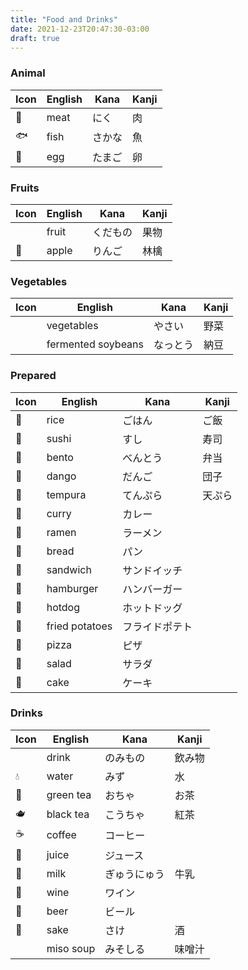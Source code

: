 ```yaml
---
title: "Food and Drinks"
date: 2021-12-23T20:47:30-03:00
draft: true
---
```

### Animal
| Icon | English | Kana   | Kanji |
|------|---------|--------|-------|
| 🥩   | meat    | にく   | 肉    |
| 🐟   | fish    | さかな | 魚    |
| 🥚   | egg     | たまご | 卵    |

### Fruits
| Icon | English | Kana     | Kanji |
|------|---------|----------|-------|
|      | fruit   | くだもの | 果物  |
| 🍎   | apple   | りんご   | 林檎  |

### Vegetables
| Icon | English            | Kana     | Kanji |
|------|--------------------|----------|-------|
|      | vegetables         | やさい   | 野菜  |
|      | fermented soybeans | なっとう | 納豆  |

### Prepared
| Icon | English        | Kana           | Kanji  |
|------|----------------|----------------|--------|
| 🍚   | rice           | ごはん         | ご飯   |
| 🍣   | sushi          | すし           | 寿司   |
| 🍱   | bento          | べんとう       | 弁当   |
| 🍡   | dango          | だんご         | 団子   |
| 🍤   | tempura        | てんぷら       | 天ぷら |
| 🍛   | curry          | カレー         |        |
| 🍜   | ramen          | ラーメン       |        |
| 🍞   | bread          | パン           |        |
| 🥪   | sandwich       | サンドイッチ   |        |
| 🍔   | hamburger      | ハンバーガー   |        |
| 🌭   | hotdog         | ホットドッグ   |        |
| 🍟   | fried potatoes | フライドポテト |        |
| 🍕   | pizza          | ピザ           |        |
| 🥗   | salad          | サラダ         |        |
| 🎂   | cake           | ケーキ         |        |


### Drinks
| Icon | English   | Kana         | Kanji  |
|------|-----------|--------------|--------|
|      | drink     | のみもの     | 飲み物 |
| 💧   | water     | みず         | 水     |
| 🍵   | green tea | おちゃ       | お茶   |
| 🫖    | black tea | こうちゃ     | 紅茶   |
| ☕   | coffee    | コーヒー     |        |
| 🧃   | juice     | ジュース     |        |
| 🥛   | milk      | ぎゅうにゅう | 牛乳   |
| 🍷   | wine      | ワイン       |        |
| 🍺   | beer      | ビール       |        |
| 🍶   | sake      | さけ         | 酒     |
|      | miso soup | みそしる     | 味噌汁 |
